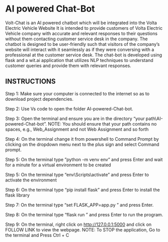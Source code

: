 # AI powered Chat-Bot

Volt-Chat is an AI powered chatbot which will be integrated into the Volta Electric Vehicle Website It is intended to provide customers of Volta Electric Vehicle company with accurate and relevant responses to their questions without them contacting customer service desk in the company. The chatbot is designed to be user-friendly such that visitors of the company’s website will interact with it seamlessly as if they were conversing with a professional at the customer service desk. The chat-bot is developed using flask and a wit.ai application that utilizes NLP techniques to understand customer queries and provide them with relevant responses.


## INSTRUCTIONS
Step 1: Make sure your computer is connected to the internet so as to download project dependencies.

Step 2: Use Vs code to open the folder AI-powered-Chat-bot. 

Step 3: Open the terminal and ensure you are in the directory “your path\AI-powered-Chat-bot”.
NOTE: You should ensure that your path contains no spaces, e.g., Web_Assignment and not Web Assignment and so forth

Step 4: On the terminal change it from powershell to Command Prompt by clicking on the dropdown menu next to the plus sign and select Command prompt. 

Step 5: On the terminal type ”python -m venv env” and press Enter and wait for a minute for a virtual environment to be created 

Step 5: On the terminal type “env\Scripts\activate” and press Enter to activate the environment
 
Step 6: On the terminal type “pip install flask” and press Enter to install the flask library 

Step 7: On the terminal type “set FLASK_APP=app.py ” and press Enter.
 
Step 8: On the terminal type “flask run ” and press Enter to run the program. 

Step 9: On the terminal, right click on http://127.0.0.1:5000 and click on FOLLOW LINK to view the webpage. 
NOTE: To STOP the application, Go to the terminal and Press Ctrl + C
